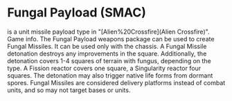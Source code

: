 # Fungal Payload (SMAC)

 is a unit missile payload type in "[Alien%20Crossfire](Alien Crossfire)".
Game info.
The Fungal Payload weapons package can be used to create Fungal Missiles. It can be used only with the chassis.
A Fungal Missile detonation destroys any improvements in the square. Additionally, the detonation covers 1-4 squares of terrain with fungus, depending on the type. A Fission reactor covers one square, a Singularity reactor four squares. The detonation may also trigger native life forms from dormant spores. Fungal Missiles are considered delivery platforms instead of combat units, and so may not target bases or units.